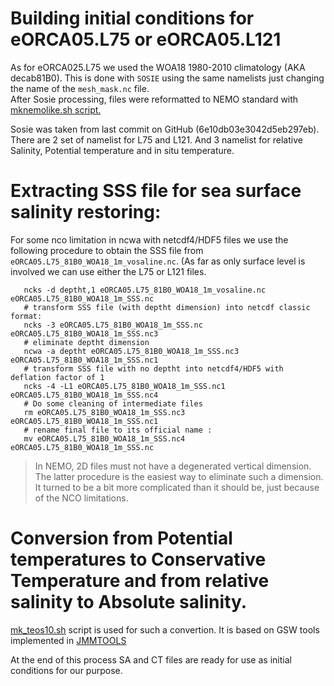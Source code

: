# Building initial conditions for eORCA05.L75 or eORCA05.L121
As for eORCA025.L75 we used the WOA18 1980-2010 climatology (AKA decab81B0). 
This is done with `SOSIE` using the same namelists just changing the name of the `mesh_mask.nc` file.  
After Sosie processing, files were reformatted to NEMO standard with [mknemolike.sh script.](./mknemolike.sh)

Sosie was taken from last commit on GitHub (6e10db03e3042d5eb297eb). There are 2 set of namelist for L75
and L121. And 3 namelist for relative Salinity, Potential temperature and in situ temperature.


# Extracting SSS file for sea surface salinity restoring:
For some nco limitation in ncwa with netcdf4/HDF5 files we use the following procedure to obtain the SSS file from `eORCA05.L75_81B0_WOA18_1m_vosaline.nc`. (As far as only surface level is involved we can  use
either the L75 or L121 files.

```
   ncks -d deptht,1 eORCA05.L75_81B0_WOA18_1m_vosaline.nc eORCA05.L75_81B0_WOA18_1m_SSS.nc
   # transform SSS file (with deptht dimension) into netcdf classic format:
   ncks -3 eORCA05.L75_81B0_WOA18_1m_SSS.nc eORCA05.L75_81B0_WOA18_1m_SSS.nc3
   # eliminate deptht dimension
   ncwa -a deptht eORCA05.L75_81B0_WOA18_1m_SSS.nc3 eORCA05.L75_81B0_WOA18_1m_SSS.nc1
   # transform SSS file with no deptht into netcdf4/HDF5 with deflation factor of 1
   ncks -4 -L1 eORCA05.L75_81B0_WOA18_1m_SSS.nc1 eORCA05.L75_81B0_WOA18_1m_SSS.nc4
   # Do some cleaning of intermediate files
   rm eORCA05.L75_81B0_WOA18_1m_SSS.nc3 eORCA05.L75_81B0_WOA18_1m_SSS.nc1
   # rename final file to its official name :
   mv eORCA05.L75_81B0_WOA18_1m_SSS.nc4 eORCA05.L75_81B0_WOA18_1m_SSS.nc
```

> In NEMO, 2D files must not have a degenerated vertical dimension. The latter procedure is 
the easiest way to eliminate such a dimension. It turned to be a bit more complicated 
than it should be, just because of the NCO limitations.

# Conversion from Potential temperatures to Conservative Temperature and from relative salinity to Absolute salinity.
  [mk_teos10.sh](./mk_teos10.sh) script is used for such a convertion. It is based on GSW tools implemented in [JMMTOOLS](https://github.com/molines/JMMTOOLS/DATA_TOOLS/LEVITUS-WOA/)

At the end of this process SA and CT files are ready for use as initial conditions for our purpose.
